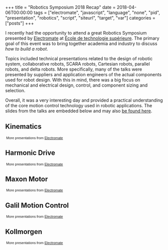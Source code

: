 +++
title = "Robotics Symposium 2018 Recap"
date = 2018-04-06T00:00:00
tags = ["electromate", "javascript", "language", "none", "pid", "presentation", "robotics", "script", "siteurl", "target", "var"]
categories = ["posts"]
+++


I recently had the opportunity to attend a great Robotics Symposium presented by [Electromate](https://www.electromate.com/) at [École de technologie supérieure](https://www.etsmtl.ca/). The primary goal of this event was to bring together academia and industry to discuss *how to build a robot*.

<!--more-->

Topics included technical presentations related to the design of robotic system, collaborative robots, SCARA robots, Cartesian robots, parallel robots, and delta robots. More specifically, many of the talks were presented by suppliers and application engineers of the actual components used for robot design. With this in mind, there was a big focus on mechanical and electrical design, control, and component sizing and selection.

Overall, it was a very interesting day and provided a practical understanding of the core motion control technology used in robotic applications. The slides from the talks are embedded below and may also [be found here](https://www.authorstream.com/Electromate/).

## Kinematics
<div style='margin-left:8px;'><script language='javascript' type='text/javascript'>var siteUrl="https://www.authorstream.com/";var pid="3438003_636607544700617372";var es='425x354';</script><script language="javascript" type="text/javascript" src="https://www.authorstream.com/Javascript/Dynamic.js?v=04052015"></script></div><div  style="font-family: arial; font-style: normal; font-variant: normal; font-weight: normal;font-size: 11px; line-height: normal; font-size-adjust: none; font-stretch: normal;margin-left:3px;margin-top:0px;">More presentations from <a href="https://www.authorstream.com/Electromate/" target="_blank">Electromate </a></div>

## Harmonic Drive
<div style='margin-left:8px;'><script language='javascript' type='text/javascript'>var siteUrl="https://www.authorstream.com/";var pid="3414733_636583615025570088";var es='425x354';</script><script language="javascript" type="text/javascript" src="https://www.authorstream.com/Javascript/Dynamic.js?v=04052015"></script></div><div  style="font-family: arial; font-style: normal; font-variant: normal; font-weight: normal;font-size: 11px; line-height: normal; font-size-adjust: none; font-stretch: normal;margin-left:3px;margin-top:0px;">More presentations from <a href="https://www.authorstream.com/Electromate/" target="_blank">Electromate </a></div>

## Maxon Motor
<div style='margin-left:8px;'><script language='javascript' type='text/javascript'>var siteUrl="https://www.authorstream.com/";var pid="3414736_636583618620409032";var es='425x354';</script><script language="javascript" type="text/javascript" src="https://www.authorstream.com/Javascript/Dynamic.js?v=04052015"></script></div><div  style="font-family: arial; font-style: normal; font-variant: normal; font-weight: normal;font-size: 11px; line-height: normal; font-size-adjust: none; font-stretch: normal;margin-left:3px;margin-top:0px;">More presentations from <a href="https://www.authorstream.com/Electromate/" target="_blank">Electromate </a></div>

## Galil Motion Control
<div style='margin-left:8px;'><script language='javascript' type='text/javascript'>var siteUrl="https://www.authorstream.com/";var pid="3414735_636583618627127481";var es='425x354';</script><script language="javascript" type="text/javascript" src="https://www.authorstream.com/Javascript/Dynamic.js?v=04052015"></script></div><div  style="font-family: arial; font-style: normal; font-variant: normal; font-weight: normal;font-size: 11px; line-height: normal; font-size-adjust: none; font-stretch: normal;margin-left:3px;margin-top:0px;">More presentations from <a href="https://www.authorstream.com/Electromate/" target="_blank">Electromate </a></div>

## Kollmorgen
<div style='margin-left:8px;'><script language='javascript' type='text/javascript'>var siteUrl="https://www.authorstream.com/";var pid="3418582_636587830901427500";var es='425x354';</script><script language="javascript" type="text/javascript" src="https://www.authorstream.com/Javascript/Dynamic.js?v=04052015"></script></div><div  style="font-family: arial; font-style: normal; font-variant: normal; font-weight: normal;font-size: 11px; line-height: normal; font-size-adjust: none; font-stretch: normal;margin-left:3px;margin-top:0px;">More presentations from <a href="https://www.authorstream.com/Electromate/" target="_blank">Electromate </a></div>
